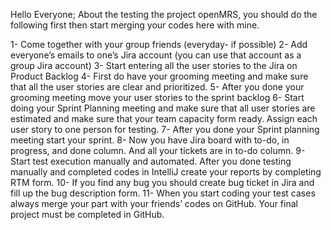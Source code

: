 

Hello Everyone; 
About the testing the project openMRS, you should do the following first
then start merging your codes here with mine. 

1-	Come together with your group friends (everyday- if possible)
2-	Add everyone’s emails to one’s Jira account (you can use that account as a group Jira account)
3-	Start entering all the user stories to the Jira on Product Backlog
4-	First do have your grooming meeting and make sure that all the user stories are clear and prioritized. 
5-	After you done your grooming meeting move your user stories to the sprint backlog
6-	Start doing your Sprint Planning meeting and make sure that all user stories are estimated and make sure that your team capacity form ready. Assign each user story to one person for testing.
7-	After you done your Sprint planning meeting start your sprint. 
8-	Now you have Jira board with to-do, in progress, and done column. And all your tickets are in to-do column. 
9-	Start test execution manually and automated. After you done testing manually and completed codes in IntelliJ create your reports by completing RTM form. 
10-	If you find any bug you should create bug ticket in Jira and fill up the bug description form. 
11-	When you start coding your test cases always merge your part with your friends’ codes on GitHub. Your final project must be completed in GitHub. 
